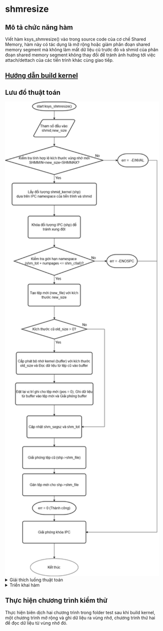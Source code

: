 # shmresize
## Mô tả chức năng hàm
Viết hàm ksys_shmresize() vào trong source code của cơ chế Shared Memory, hàm này có tác dụng là mở rộng hoặc giảm phân đoạn shared memory segment mà không làm mất dữ liệu cũ trước đó và shmid của phân đoạn shared memory segment không thay đổi để tránh ảnh hưởng tới việc attach/dettach của các tiến trình khác cùng giao tiếp.
## [Hướng dẫn build kernel](build_kernel.md)
## Lưu đồ thuật toán
<img src="images/flowchart.png" alt="Flowchart Image" width="500">
<details>
  <summary>Giải thích luồng thuật toán</summary>
  # Quy Trình Hoạt Động của Hàm `ksys_shmresize`

1. **Bắt đầu**: Hàm `ksys_shmresize` bắt đầu.
2. **Kiểm tra `new_size`**: Kiểm tra xem `new_size` có nằm trong giới hạn cho phép hay không. Nếu không, trả về lỗi `-EINVAL`.
3. **Lấy đối tượng `shmid_kernel`**: Lấy cấu trúc `shmid_kernel` tương ứng với `shmid`. Nếu không lấy được, trả về lỗi.
4. **Khóa đối tượng IPC**: Khóa đối tượng để tránh truy cập đồng thời.
5. **Kiểm tra giới hạn namespace**: Kiểm tra xem việc thay đổi kích thước có vượt quá giới hạn của namespace hay không. Nếu có, trả về lỗi `-ENOSPC`.
6. **Tạo tệp mới**: Tạo một tệp mới với kích thước `new_size`. Nếu thất bại, trả về lỗi.
7. **`old_size > 0?`**: Kiểm tra xem có dữ liệu cũ cần sao chép hay không.
8. **Cấp phát bộ nhớ**: Cấp phát bộ nhớ kernel cho bộ đệm tạm thời. Nếu thất bại, trả về lỗi `-ENOMEM`.
9. **Đọc dữ liệu**: Đọc dữ liệu từ tệp cũ vào bộ đệm. Nếu thất bại, giải phóng bộ nhớ và tệp mới, sau đó trả về lỗi.
10. **Đặt lại vị trí ghi**: Đặt lại vị trí ghi cho tệp mới về 0.
11. **Ghi dữ liệu**: Ghi dữ liệu từ bộ đệm vào tệp mới. Nếu thất bại, giải phóng bộ nhớ và tệp mới, sau đó trả về lỗi.
12. **Giải phóng bộ nhớ**: Giải phóng bộ nhớ đã cấp phát cho bộ đệm.
13. **Cập nhật thông tin**: Cập nhật kích thước (`shm_segsz`) và tổng số trang sử dụng (`shm_tot`).
14. **Giải phóng tệp cũ**: Giải phóng tệp cũ.
15. **Gán tệp mới**: Gán tệp mới cho `shp->shm_file`.
16. **Giải phóng khóa IPC**: Giải phóng khóa.
17. **Trả về 0 (thành công)**: Hàm kết thúc thành công.

</details>
<details>
  <summary>Triển khai hàm</summary>
Trước tiên ta phải tải mã nguồn nhân linux về để chỉnh sửa mã nguồn, sau đó sẽ tiến hành build lại kernel sau đó áp dụng kernel mới để kiểm tra hoạt động của hàm mới.
  
Sau đó ta phải viết thêm hàm shmresize với yêu cầu xác định như trên vào trong file mã nguồn của shared memory ipc là 'ipc/shm.c' để hàm có thể hoạt động. Hàm này sẽ hoạt động ở dưới nhân kernel của linux, vì vậy cần khai báo System call tương ứng và khai báo vào Syscall table để có thể gọi từ user space. Bằng việc sử dụng system call number ta có thể sử dụng trực tiếp hàm từ user space bằng việc khai báo thêm thư việt &lt;syscalls.h&gt; thay vì thêm hàm đó vào các thư viện tiêu chuẩn của C.
```bash
#include <linux/slab.h>   // For kmalloc and kfree
#include <linux/mm.h>   // For memory management functions
#include <linux/hugetlb.h>
#include <linux/shm.h>
#include <uapi/linux/shm.h>
#include <linux/init.h>
#include <linux/file.h>
#include <linux/mman.h>
#include <linux/shmem_fs.h>
#include <linux/security.h>
#include <linux/syscalls.h> // For system calls
#include <linux/audit.h>
#include <linux/capability.h>
#include <linux/ptrace.h>
#include <linux/seq_file.h>
#include <linux/rwsem.h>
#include <linux/nsproxy.h>
#include <linux/mount.h>
#include <linux/ipc_namespace.h>
#include <linux/rhashtable.h>
#include <linux/fs.h> // For file operations
#include <linux/fcntl.h>
#include <linux/uaccess.h>
#include <linux/pagemap.h>
#include <linux/rmap.h>
#include <linux/errno.h>
#include “util.h”

// Function to resize the shared memory segment and keep old data
long ksys_shmresize(int shmid, size_t new_size) {
    struct ipc_namespace *ns = current->nsproxy->ipc_ns;
    struct shmid_kernel *shp;
    struct file *new_file;
    loff_t pos = 0;
    ssize_t err;
    size_t old_size;
    size_t numpages = (new_size + PAGE_SIZE - 1) >> PAGE_SHIFT;

    // Basic size validation
    if (new_size < SHMMIN || new_size > ns->shm_ctlmax)
        return -EINVAL;

    // Obtain the shared memory segment object and lock it
    shp = shm_obtain_object_check(ns, shmid);
    if (IS_ERR(shp))
        return PTR_ERR(shp);

    ipc_lock_object(&shp->shm_perm);

    // Verify that the new size does not exceed namespace limits
    if (ns->shm_tot - (shp->shm_segsz >> PAGE_SHIFT) + numpages > ns->shm_ctlall) {
        err = -ENOSPC;
        goto unlock;
    }

    // Create a new file for the resized segment
    new_file = shmem_kernel_file_setup("SYSV_SHMRESIZE", new_size, 0);
    if (IS_ERR(new_file)) {
        err = PTR_ERR(new_file);
        goto unlock;
    }

    // Allocate a temporary buffer to hold old data for copying
    old_size = shp->shm_segsz;
    if (old_size > 0) {
        char *buffer = kmalloc(old_size, GFP_KERNEL);
        if (!buffer) {
            err = -ENOMEM;
            fput(new_file);
            goto unlock;
        }

        // Read data from the old file into the buffer
        err = kernel_read(shp->shm_file, buffer, old_size, &pos);
        if (err < 0) {
            kfree(buffer);
            fput(new_file);
            goto unlock;
        }

        // Reset position for the new file
        pos = 0;

        // Write data from the buffer to the new file
        err = kernel_write(new_file, buffer, old_size, &pos);
        kfree(buffer);

        if (err < 0) {
            fput(new_file);
            goto unlock;
        }
    }

    // Update the segment total and size
    ns->shm_tot = ns->shm_tot - (shp->shm_segsz >> PAGE_SHIFT) + numpages;
    shp->shm_segsz = new_size;

    // Release the old file and replace it with the new one
    fput(shp->shm_file);
    shp->shm_file = new_file;

    err = 0;  // Success

unlock:
    ipc_unlock_object(&shp->shm_perm);
    return err;
}

// System call definition for user-space access
SYSCALL_DEFINE2(shmresize, int, shmid, size_t, new_size) {
    return ksys_shmresize(shmid, new_size);
}

```
  <details>
  <summary># Giải thích chi tiết hơn về một số phần quan trọng</summary>

- **numpages = (new_size + PAGE_SIZE - 1) >> PAGE_SHIFT;**: Đoạn code này tính toán số trang bộ nhớ cần thiết để chứa new_size byte. PAGE_SIZE là kích thước của một trang bộ nhớ (thường là 4KB). PAGE_SHIFT là số bit cần dịch phải để chia cho PAGE_SIZE (ví dụ: nếu PAGE_SIZE là 4096 (2^12), thì PAGE_SHIFT là 12). Việc cộng PAGE_SIZE - 1 trước khi dịch phải đảm bảo rằng kết quả được làm tròn lên. Ví dụ: nếu new_size là 4097 byte, thì cần 2 trang.
    
- **shmem_kernel_file_setup("SYSV_SHMRESIZE", new_size, 0);**: Hàm này tạo một tệp tin ẩn danh trong kernel, được sử dụng để lưu trữ dữ liệu của shared memory segment. Tham số đầu tiên là tên (chỉ để debug), tham số thứ hai là kích thước, và tham số thứ ba là cờ (0 trong trường hợp này).

- **kernel_read và kernel_write**: Đây là các hàm kernel space để đọc và ghi dữ liệu vào tệp. Chúng tương tự như read và write trong user space, nhưng hoạt động trong ngữ cảnh kernel.

- **fput**: Hàm này giảm bộ đếm tham chiếu của một đối tượng tệp. Khi bộ đếm tham chiếu đạt 0, tệp sẽ được giải phóng.

- **ipc_lock_object và ipc_unlock_object**: Các hàm này dùng để khóa và giải phóng khóa trên đối tượng IPC (trong trường hợp này là shared memory segment), ngăn chặn các truy cập đồng thời gây ra xung đột dữ liệu.

- **goto unlock;**: Được sử dụng để xử lý lỗi. Khi có lỗi xảy ra, code sẽ nhảy đến nhãn unlock, nơi khóa được giải phóng trước khi hàm trả về lỗi. Điều này rất quan trọng để tránh deadlock.

</details>
Sau khi sửa đổi tệp 'shm.c' để bao gồm chức năng 'shmresize' mới, cần đảm bảo những thay đổi sau trong các phần khác của mã nguồn nhân Linux để tích hợp đầy đủ chức năng mới:

-Define một constant cho ‘shmresize’ system call number (trong include/uapi/linux/ipc.h). Tệp header này chứa các định nghĩa cho các hoạt động của IPC và đảm bảo rằng các chương trình trong không gian người dùng có quyền truy cập vào mã định danh của system call.
```bash
#define SHM_RESIZE 463
```
-Thêm khai báo hàm cho ‘ksys_shmresize’ trong syscalls.h (Khai báo trong include/linux/syscalls.h) để system call mới được công nhận bởi kernel
```bash
asmlinkage long sys_shmresize(int shmid, size_t new_size); 
long ksys_shmresize(int shmid, size_t new_size); 
```
-Đăng ký system call trong các tệp dành riêng cho kiến ​​trúc. Tùy thuộc vào kiến ​​trúc của máy (ví dụ: x86, ARM, v.v.), cập nhật syscall table để đăng ký ‘shmresize’. Điều này cho phép kernel liên kết system call number đến hàm mới.
Với cấu trúc x86 : Sửa đổi \`arch/x86/entry/syscalls/syscall_64.tbl\` để thêm entry cho lệnh gọi hệ thống \`shmresize\`. Thêm một dòng mới với các trường tương ứng.
```bash
463     common	shmresize	sys_shmreszie 
```
-Nếu có ý định sử dụng lệnh gọi \`shmresize\` trực tiếp từ các chương trình trong không gian người dùng, cần phải sửa đổi thư viện chuẩn C (như \`glibc\`) để gọi syscall mới này.

-Ngoài ra, có thể sử dụng \`syscall()\` từ user space để gọi trực tiếp \`shmresize\`.

Sau khi chỉnh sửa xong mã nguồn, tiến hành việc build kernel mới theo hướng dẫn ở trên.
</details>

## Thực hiện chương trình kiểm thử

Thực hiện biên dịch hai chương trình trong folder test sau khi build kernel, một chương trình mở rộng và ghi dữ liệu ra vùng nhớ, chương trình thứ hai để đọc dữ liệu từ vùng nhớ đó.
